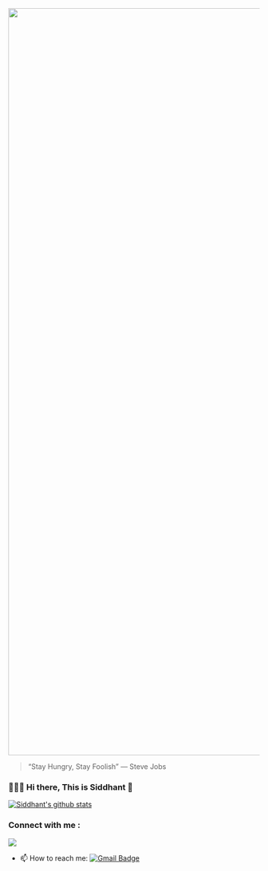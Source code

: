 <img width= "1500" src ="https://github.com/saadeghi/saadeghi/blob/master/dino.gif" />

> “Stay Hungry, Stay Foolish”
>               — Steve Jobs


###  👨🏻‍💻 Hi there, This is Siddhant 👋


<!--
**siddhantsambit/siddhantsambit** is a ✨ _special_ ✨ repository because its `README.md` (this file) appears on your GitHub profile.

Here are some ideas to get you started:

- 🔭 I’m currently working on ...
- 🌱 I’m currently learning ...
- 👯 I’m looking to collaborate on ...
- 🤔 I’m looking for help with ...
- 💬 Ask me about ...
- 📫 How to reach me: ...
- 😄 Pronouns: ...
- ⚡ Fun fact: ...
-->

[![Siddhant's github stats](https://github-readme-stats.vercel.app/api?username=siddhantsambit&show_icons=true&theme=tokyonight)](https://github.com/siddhantsambit)

### Connect with me :
[<img src="https://img.shields.io/badge/linkedin-%230077B5.svg?&style=for-the-badge&logo=linkedin&logoColor=white" />](https://www.linkedin.com/in/siddhant-sambit-09003477/)

- 📫 How to reach me: [![Gmail Badge](https://img.shields.io/badge/-siddhantsambit@gmail.com-c14438?style=flat-square&logo=Gmail&logoColor=white&link=mailto:siddhantsambit@gmail.com)](mailto:siddhantsambit@gmail.com)
